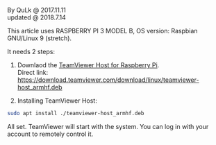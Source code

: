 By QuLk @ 2017.11.11 \
updated @ 2018.7.14

This article uses RASPBERRY PI 3 MODEL B, OS version: Raspbian GNU/Linux 9 (stretch).

It needs 2 steps:

1. Downlaod the [TeamViewer Host for Raspberry Pi](https://www.teamviewer.com/en/download/linux/). \
Direct link: https://download.teamviewer.com/download/linux/teamviewer-host_armhf.deb

1. Installing TeamViewer Host:
```bash
sudo apt install ./teamviewer-host_armhf.deb
```

All set. TeamViewer will start with the system. You can log in with your account to remotely control it.
